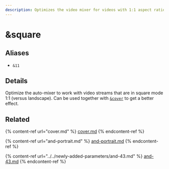 ```yaml
---
description: Optimizes the video mixer for videos with 1:1 aspect ratio
---
```


# \&square

## Aliases

* `&11`

## Details

Optimize the auto-mixer to work with video streams that are in square mode 1:1 (versus landscape). Can be used together with [`&cover`](cover.md) to get a better effect.

## Related

{% content-ref url="cover.md" %}
[cover.md](cover.md)
{% endcontent-ref %}

{% content-ref url="and-portrait.md" %}
[and-portrait.md](and-portrait.md)
{% endcontent-ref %}

{% content-ref url="../../newly-added-parameters/and-43.md" %}
[and-43.md](../../newly-added-parameters/and-43.md)
{% endcontent-ref %}

